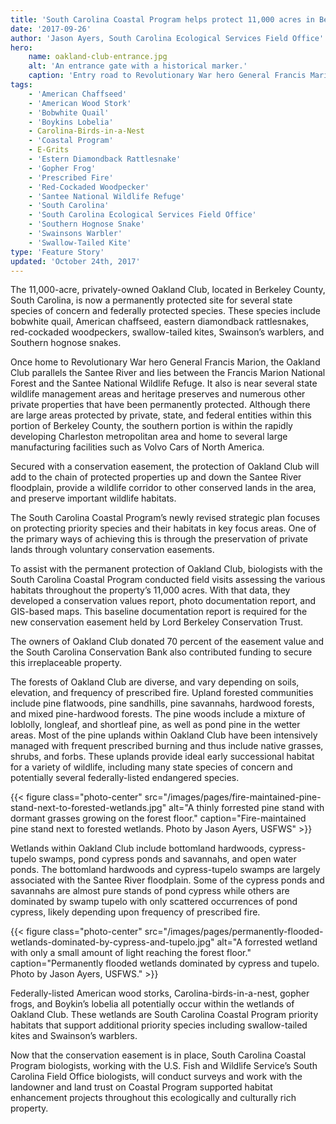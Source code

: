 ```yaml
---
title: 'South Carolina Coastal Program helps protect 11,000 acres in Berkeley County'
date: '2017-09-26'
author: 'Jason Ayers, South Carolina Ecological Services Field Office'
hero:
    name: oakland-club-entrance.jpg
    alt: 'An entrance gate with a historical marker.'
    caption: 'Entry road to Revolutionary War hero General Francis Marion’s grave and Oakland Club. Photo by Jason Ayers, USFWS.'
tags:
    - 'American Chaffseed'
    - 'American Wood Stork'
    - 'Bobwhite Quail'
    - 'Boykins Lobelia'
    - Carolina-Birds-in-a-Nest
    - 'Coastal Program'
    - E-Grits
    - 'Estern Diamondback Rattlesnake'
    - 'Gopher Frog'
    - 'Prescribed Fire'
    - 'Red-Cockaded Woodpecker'
    - 'Santee National Wildlife Refuge'
    - 'South Carolina'
    - 'South Carolina Ecological Services Field Office'
    - 'Southern Hognose Snake'
    - 'Swainsons Warbler'
    - 'Swallow-Tailed Kite'
type: 'Feature Story'
updated: 'October 24th, 2017'
---
```


The 11,000-acre, privately-owned Oakland Club, located in Berkeley County, South Carolina, is now a permanently protected site for several state species of concern and federally protected species.  These species include bobwhite quail, American chaffseed, eastern diamondback rattlesnakes, red-cockaded woodpeckers, swallow-tailed kites, Swainson’s warblers, and Southern hognose snakes.

Once home to Revolutionary War hero General Francis Marion, the Oakland Club parallels the Santee River and lies between the Francis Marion National Forest and the Santee National Wildlife Refuge.  It also is near several state wildlife management areas and heritage preserves and numerous other private properties that have been permanently protected. Although there are large areas protected by private, state, and federal entities within this portion of Berkeley County, the southern portion is within the rapidly developing Charleston metropolitan area and home to several large manufacturing facilities such as Volvo Cars of North America.

Secured with a conservation easement, the protection of Oakland Club will add to the chain of protected properties up and down the Santee River floodplain, provide a wildlife corridor to other conserved lands in the area, and preserve important wildlife habitats.  

The South Carolina Coastal Program’s newly revised strategic plan focuses on protecting priority species and their habitats in key focus areas.  One of the primary ways of achieving this is through the preservation of private lands through voluntary conservation easements.

To assist with the permanent protection of Oakland Club, biologists with the South Carolina Coastal Program conducted field visits assessing the various habitats throughout the property’s 11,000 acres.  With that data, they developed a conservation values report, photo documentation report, and GIS-based maps. This baseline documentation report is required for the new conservation easement held by Lord Berkeley Conservation Trust.

The owners of Oakland Club donated 70 percent of the easement value and the South Carolina Conservation Bank also contributed funding to secure this irreplaceable property.

The forests of Oakland Club are diverse, and vary depending on soils, elevation, and frequency of prescribed fire.  Upland forested communities include pine flatwoods, pine sandhills, pine savannahs, hardwood forests, and mixed pine-hardwood forests.  The pine woods include a mixture of loblolly, longleaf, and shortleaf pine, as well as pond pine in the wetter areas.  Most of the pine uplands within Oakland Club have been intensively managed with frequent prescribed burning and thus include native grasses, shrubs, and forbs.  These uplands provide ideal early successional habitat for a variety of wildlife, including many state species of concern and potentially several federally-listed endangered species.

{{< figure class="photo-center" src="/images/pages/fire-maintained-pine-stand-next-to-forested-wetlands.jpg" alt="A thinly forrested pine stand with dormant grasses growing on the forest floor." caption="Fire-maintained pine stand next to forested wetlands.  Photo by Jason Ayers, USFWS" >}}

Wetlands within Oakland Club include bottomland hardwoods, cypress-tupelo swamps, pond cypress ponds and savannahs, and open water ponds.  The bottomland hardwoods and cypress-tupelo swamps are largely associated with the Santee River floodplain.  Some of the cypress ponds and savannahs are almost pure stands of pond cypress while others are dominated by swamp tupelo with only scattered occurrences of pond cypress, likely depending upon frequency of prescribed fire. 

{{< figure class="photo-center" src="/images/pages/permanently-flooded-wetlands-dominated-by-cypress-and-tupelo.jpg" alt="A forrested wetland with only a small amount of light reaching the forest floor." caption="Permanently flooded wetlands dominated by cypress and tupelo. Photo by Jason Ayers, USFWS." >}}

Federally-listed American wood storks, Carolina-birds-in-a-nest, gopher frogs, and Boykin’s lobelia all potentially occur within the wetlands of Oakland Club.  These wetlands are South Carolina Coastal Program priority habitats that support additional priority species including swallow-tailed kites and Swainson’s warblers. 

Now that the conservation easement is in place, South Carolina Coastal Program biologists, working with the U.S. Fish and Wildlife Service’s South Carolina Field Office biologists, will conduct surveys and work with the landowner and land trust on Coastal Program supported habitat enhancement projects throughout this ecologically and culturally rich property.  
